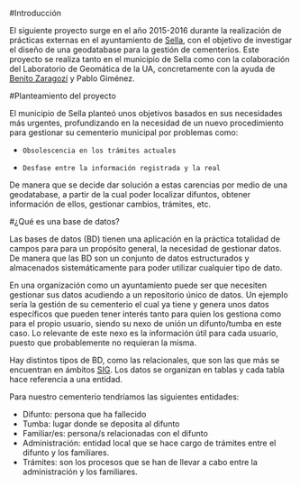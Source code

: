 #Introducción

El siguiente proyecto surge en el año 2015-2016 durante la realización de prácticas externas en el ayuntamiento de [Sella](https://www.openstreetmap.org/search?query=sella%20alicante#map=17/38.60839/-0.27132), con el objetivo de investigar el diseño de una geodatabase para la gestión de cementerios. Este proyecto se realiza tanto en el municipio de Sella como con la colaboración del Laboratorio de Geomática de la UA, concretamente con la ayuda de [Benito Zaragozí](http://benito-zaragozi.com/about/) y Pablo Giménez.

#Planteamiento del proyecto

El municipio de Sella planteó unos objetivos basados en sus necesidades más urgentes, profundizando en la necesidad de un nuevo procedimiento para gestionar su cementerio municipal por problemas como:

-     Obsolescencia en los trámites actuales 
-     Desfase entre la información registrada y la real 
De manera que se decide dar solución a estas carencias por medio de una geodatabase, a partir de la cual poder localizar difuntos, obtener información de ellos, gestionar cambios, trámites, etc.

#¿Qué es una base de datos?

Las bases de datos (BD) tienen una aplicación en la práctica totalidad de campos para para un propósito general, la necesidad de gestionar datos. De manera que las BD son un conjunto de datos estructurados y almacenados sistemáticamente para poder utilizar cualquier tipo de dato.

En una organización como un ayuntamiento puede ser que necesiten gestionar sus datos acudiendo a un repositorio único de datos. Un ejemplo sería la gestión de su cementerio el cual ya tiene y genera unos datos específicos que pueden tener interés tanto para quien los gestiona como para el propio usuario, siendo su nexo de unión un difunto/tumba en este caso. Lo relevante de este nexo es la información útil para cada usuario, puesto que probablemente no requieran la misma.

Hay distintos tipos de BD, como las relacionales, que son las que más se encuentran en ámbitos [SIG](https://www.ign.es/ign/layoutIn/actividadesSistemaInfoGeografica.do). Los datos se organizan en tablas y cada tabla hace referencia a una entidad. 

Para nuestro cementerio tendríamos las siguientes entidades:

- Difunto: persona que ha fallecido 
- Tumba: lugar donde se deposita al difunto 
- Familiar/es: persona/s relacionadas con el difunto 
- Administración: entidad local que se hace cargo de trámites entre el difunto y los familiares. 
- Trámites: son los procesos que se han de llevar a cabo entre la administración y los familiares.

